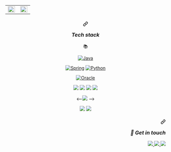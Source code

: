 
<table><tr><td valign="top" width="50%">
<img src="https://github-readme-stats.vercel.app/api?username=kskdeveloper&theme=flag-india&show_icons=true&count_private=true&hide_border=true" align="left" style="width: 98%" />
</td><td valign="top" width="50%">
<img src="https://github-readme-stats.vercel.app/api/top-langs/?username=kskdeveloper&hide_border=true&layout=compact&theme=flag-india" align="left" style="width: 98%" />
</td></tr></table>


<h3 align="center" dir="auto"><a id="user-content-tech-stack" class="anchor" aria-hidden="true" href="#tech-stack"><svg class="octicon octicon-link" viewBox="0 0 16 16" version="1.1" width="16" height="16" aria-hidden="true"><path fill-rule="evenodd" d="M7.775 3.275a.75.75 0 001.06 1.06l1.25-1.25a2 2 0 112.83 2.83l-2.5 2.5a2 2 0 01-2.83 0 .75.75 0 00-1.06 1.06 3.5 3.5 0 004.95 0l2.5-2.5a3.5 3.5 0 00-4.95-4.95l-1.25 1.25zm-4.69 9.64a2 2 0 010-2.83l2.5-2.5a2 2 0 012.83 0 .75.75 0 001.06-1.06 3.5 3.5 0 00-4.95 0l-2.5 2.5a3.5 3.5 0 004.95 4.95l1.25-1.25a.75.75 0 00-1.06-1.06l-1.25 1.25a2 2 0 01-2.83 0z"></path></svg></a>
<p dir="auto"><em>Tech stack</em></p>
</h3>
<p align="center" dir="auto">
  <g-emoji class="g-emoji" alias="books" fallback-src="https://github.githubassets.com/images/icons/emoji/unicode/1f4da.png">📚</g-emoji>
</p>
<div align="center" dir="auto">
  
  
  <p dir="auto"><a target="_blank" rel="noopener noreferrer nofollow" href="https://camo.githubusercontent.com/c84d1c2ec5d8414b73e036ed5c9843fb0741afa67c136585a2c6208ad5f9bd2a/68747470733a2f2f696d672e736869656c64732e696f2f62616467652f4a6176612d3030373339362e7376673f267374796c653d666f722d7468652d62646765266c6f676f3d4a617661266c6f676f436f6c6f723d7768697465"><img src="https://camo.githubusercontent.com/c84d1c2ec5d8414b73e036ed5c9843fb0741afa67c136585a2c6208ad5f9bd2a/68747470733a2f2f696d672e736869656c64732e696f2f62616467652f4a6176612d3030373339362e7376673f267374796c653d666f722d7468652d62646765266c6f676f3d4a617661266c6f676f436f6c6f723d7768697465" alt="Java" data-canonical-src="https://img.shields.io/badge/Java-007396.svg?&amp;style=for-the-bdge&amp;logo=Java&amp;logoColor=white" style="max-width: 100%;"></a>

<a target="_blank" rel="noopener noreferrer nofollow" href="https://camo.githubusercontent.com/52b173e66dce6007d3ba07e6913b6a6650ec00686544fdd80cbaeaf59248d644/68747470733a2f2f696d672e736869656c64732e696f2f62616467652f537072696e672d3644423333462e7376673f267374796c653d666f722d7468652d62646765266c6f676f3d4a617661266c6f676f436f6c6f723d7768697465"><img src="https://camo.githubusercontent.com/52b173e66dce6007d3ba07e6913b6a6650ec00686544fdd80cbaeaf59248d644/68747470733a2f2f696d672e736869656c64732e696f2f62616467652f537072696e672d3644423333462e7376673f267374796c653d666f722d7468652d62646765266c6f676f3d4a617661266c6f676f436f6c6f723d7768697465" alt="Spring" data-canonical-src="https://img.shields.io/badge/Spring-6DB33F.svg?&amp;style=for-the-bdge&amp;logo=Java&amp;logoColor=white" style="max-width: 100%;"></a>
<a target="_blank" rel="noopener noreferrer nofollow" href="https://camo.githubusercontent.com/d4edfb4ffa377b18c16a5aaf9a3dd72451ca3fb3cc11fd5f2b27baaa8faa4970/68747470733a2f2f696d672e736869656c64732e696f2f62616467652f507974686f6e2d3337373641422e7376673f267374796c653d666f722d7468652d62646765266c6f676f3d4a617661266c6f676f436f6c6f723d7768697465"><img src="https://camo.githubusercontent.com/d4edfb4ffa377b18c16a5aaf9a3dd72451ca3fb3cc11fd5f2b27baaa8faa4970/68747470733a2f2f696d672e736869656c64732e696f2f62616467652f507974686f6e2d3337373641422e7376673f267374796c653d666f722d7468652d62646765266c6f676f3d4a617661266c6f676f436f6c6f723d7768697465" alt="Python" data-canonical-src="https://img.shields.io/badge/Python-3776AB.svg?&amp;style=for-the-bdge&amp;logo=Java&amp;logoColor=white" style="max-width: 100%;"></a>

<a target="_blank" rel="noopener noreferrer nofollow" href="https://camo.githubusercontent.com/29c137c6344567eb0db85217631bc30df44ff4fedbfaebb4d6a78e7f339a8615/68747470733a2f2f696d672e736869656c64732e696f2f62616467652f4f7261636c652d4638303030303f7374796c653d666f722d7468652d62646765266c6f676f3d4a617661266c6f676f436f6c6f723d7768697465"><img src="https://camo.githubusercontent.com/29c137c6344567eb0db85217631bc30df44ff4fedbfaebb4d6a78e7f339a8615/68747470733a2f2f696d672e736869656c64732e696f2f62616467652f4f7261636c652d4638303030303f7374796c653d666f722d7468652d62646765266c6f676f3d4a617661266c6f676f436f6c6f723d7768697465" alt="Oracle" data-canonical-src="https://img.shields.io/badge/Oracle-F80000?style=for-the-bdge&amp;logo=Java&amp;logoColor=white" style="max-width: 100%;"></a></p>
  <a target="_blank" rel="noopener noreferrer nofollow" href="https://camo.githubusercontent.com/25187b6699482554442f6d13c1d936514d5924f0a31ba849bd1790e5478cb2fc/68747470733a2f2f696d672e736869656c64732e696f2f62616467652f2d48544d4c2d4533344632363f6c6f676f3d48544d4c35266c6f676f436f6c6f723d7768697465"><img src="https://camo.githubusercontent.com/25187b6699482554442f6d13c1d936514d5924f0a31ba849bd1790e5478cb2fc/68747470733a2f2f696d672e736869656c64732e696f2f62616467652f2d48544d4c2d4533344632363f6c6f676f3d48544d4c35266c6f676f436f6c6f723d7768697465" data-canonical-src="https://img.shields.io/badge/-HTML-E34F26?logo=HTML5&amp;logoColor=white" style="max-width: 100%;"></a>
  <a target="_blank" rel="noopener noreferrer nofollow" href="https://camo.githubusercontent.com/a0f88d69aa52bd431d8680aae879dd619eda1a182d9a444ef5a46e32b952ca49/68747470733a2f2f696d672e736869656c64732e696f2f62616467652f2d4353532d3135373242363f6c6f676f3d43535333266c6f676f436f6c6f723d7768697465"><img src="https://camo.githubusercontent.com/a0f88d69aa52bd431d8680aae879dd619eda1a182d9a444ef5a46e32b952ca49/68747470733a2f2f696d672e736869656c64732e696f2f62616467652f2d4353532d3135373242363f6c6f676f3d43535333266c6f676f436f6c6f723d7768697465" data-canonical-src="https://img.shields.io/badge/-CSS-1572B6?logo=CSS3&amp;logoColor=white" style="max-width: 100%;"></a>
  <a target="_blank" rel="noopener noreferrer nofollow" href="https://camo.githubusercontent.com/f251036a7079d1517a9be51745c7f0e6d8cffa39a5b5b4df1e7b8c3baa5bfe62/68747470733a2f2f696d672e736869656c64732e696f2f62616467652f2d4a6176615363726970742d4637444631453f6c6f676f3d4a617661536372697074266c6f676f436f6c6f723d626c61636b"><img src="https://camo.githubusercontent.com/f251036a7079d1517a9be51745c7f0e6d8cffa39a5b5b4df1e7b8c3baa5bfe62/68747470733a2f2f696d672e736869656c64732e696f2f62616467652f2d4a6176615363726970742d4637444631453f6c6f676f3d4a617661536372697074266c6f676f436f6c6f723d626c61636b" data-canonical-src="https://img.shields.io/badge/-JavaScript-F7DF1E?logo=JavaScript&amp;logoColor=black" style="max-width: 100%;"></a>
  <a target="_blank" rel="noopener noreferrer nofollow" href="https://camo.githubusercontent.com/a55a913d64d366c6be4b5376841640aedd15f7f7f811a8bf739b9a70b61e1ae9/68747470733a2f2f696d672e736869656c64732e696f2f62616467652f2d6a51756572792d3037363941443f6c6f676f3d6a5175657279266c6f676f436f6c6f723d7768697465"><img src="https://camo.githubusercontent.com/a55a913d64d366c6be4b5376841640aedd15f7f7f811a8bf739b9a70b61e1ae9/68747470733a2f2f696d672e736869656c64732e696f2f62616467652f2d6a51756572792d3037363941443f6c6f676f3d6a5175657279266c6f676f436f6c6f723d7768697465" data-canonical-src="https://img.shields.io/badge/-jQuery-0769AD?logo=jQuery&amp;logoColor=white" style="max-width: 100%;"></a>


 
  <--<a target="_blank" rel="noopener noreferrer nofollow" href="https://camo.githubusercontent.com/27743002acfcc0468bc1fed58c97dcc20dae78c730360e2b35dbc36432719ca6/68747470733a2f2f696d672e736869656c64732e696f2f62616467652f2d4157532d3233324633453f6c6f676f3d416d617a6f6e20415753266c6f676f436f6c6f723d7768697465"><img src="https://camo.githubusercontent.com/27743002acfcc0468bc1fed58c97dcc20dae78c730360e2b35dbc36432719ca6/68747470733a2f2f696d672e736869656c64732e696f2f62616467652f2d4157532d3233324633453f6c6f676f3d416d617a6f6e20415753266c6f676f436f6c6f723d7768697465" data-canonical-src="https://img.shields.io/badge/-AWS-232F3E?logo=Amazon AWS&amp;logoColor=white" style="max-width: 100%;"></a> -->


  <a target="_blank" rel="noopener noreferrer nofollow" href="https://camo.githubusercontent.com/7ab564b628ede46b5b1cdc871a8cdd6ec5c32c74e934b0858eaaae61fff23ce8/68747470733a2f2f696d672e736869656c64732e696f2f62616467652f2d4769742d4630353033323f6c6f676f3d476974266c6f676f436f6c6f723d7768697465"><img src="https://camo.githubusercontent.com/7ab564b628ede46b5b1cdc871a8cdd6ec5c32c74e934b0858eaaae61fff23ce8/68747470733a2f2f696d672e736869656c64732e696f2f62616467652f2d4769742d4630353033323f6c6f676f3d476974266c6f676f436f6c6f723d7768697465" data-canonical-src="https://img.shields.io/badge/-Git-F05032?logo=Git&amp;logoColor=white" style="max-width: 100%;"></a>
  <a target="_blank" rel="noopener noreferrer nofollow" href="https://camo.githubusercontent.com/f408acd820de90feff83cc1ea65f6742cd09e3a1171a389087377844338a44c9/68747470733a2f2f696d672e736869656c64732e696f2f62616467652f2d4769744875622d3030303030303f6c6f676f3d476974487562266c6f676f436f6c6f723d7768697465"><img src="https://camo.githubusercontent.com/f408acd820de90feff83cc1ea65f6742cd09e3a1171a389087377844338a44c9/68747470733a2f2f696d672e736869656c64732e696f2f62616467652f2d4769744875622d3030303030303f6c6f676f3d476974487562266c6f676f436f6c6f723d7768697465" data-canonical-src="https://img.shields.io/badge/-GitHub-000000?logo=GitHub&amp;logoColor=white" style="max-width: 100%;"></a>



<h3 align="right" dir="auto"><a id="user-content--get-in-touch" class="anchor" aria-hidden="true" href="#-get-in-touch"><svg class="octicon octicon-link" viewBox="0 0 16 16" version="1.1" width="16" height="16" aria-hidden="true"><path fill-rule="evenodd" d="M7.775 3.275a.75.75 0 001.06 1.06l1.25-1.25a2 2 0 112.83 2.83l-2.5 2.5a2 2 0 01-2.83 0 .75.75 0 00-1.06 1.06 3.5 3.5 0 004.95 0l2.5-2.5a3.5 3.5 0 00-4.95-4.95l-1.25 1.25zm-4.69 9.64a2 2 0 010-2.83l2.5-2.5a2 2 0 012.83 0 .75.75 0 001.06-1.06 3.5 3.5 0 00-4.95 0l-2.5 2.5a3.5 3.5 0 004.95 4.95l1.25-1.25a.75.75 0 00-1.06-1.06l-1.25 1.25a2 2 0 01-2.83 0z"></path></svg></a>
<p dir="auto"><em><g-emoji class="g-emoji" alias="handshake" fallback-src="https://github.githubassets.com/images/icons/emoji/unicode/1f91d.png">🤝</g-emoji> Get in touch</em></p>
</h3>

<p align="right" dir="auto">
  <a href="mailto: sukyung5555@gmail.com" alt="gmail">
    <img src="https://camo.githubusercontent.com/c6f99830ac89d3ad9d1c09bbd6b78ef6cda3b73d9b9d4c6af3f06670a954b750/68747470733a2f2f696d672e736869656c64732e696f2f62616467652f2d476d61696c2d4431343833363f6c6f676f3d476d61696c266c6f676f436f6c6f723d7768697465" data-canonical-src="https://img.shields.io/badge/-Gmail-D14836?logo=Gmail&amp;logoColor=white" style="max-width: 100%;">
  </a>
  <a href="https://godseanggo.tistory.com/" alt="kskdeveloper.log" rel="nofollow">
    <img src="https://camo.githubusercontent.com/c8048764b3e1a538000229dc23d478e2eb5db5106d35d9dddb06196e48719a64/68747470733a2f2f696d672e736869656c64732e696f2f62616467652f2d56656c6f672d3230633939373f6c6f676f3d56696d656f266c6f676f436f6c6f723d7768697465" data-canonical-src="https://img.shields.io/badge/-TSTORY-lightgrey" style="max-width: 100%;">
  </a>
  <a href="https://cute-sundae-9e5.notion.site/2cc66dad89e34739b817a359f1d87a42?v=015e73ec80e04e5e9b9ae1281f686ef7" alt="resume" rel="nofollow">
    <img src="https://camo.githubusercontent.com/673d74ca18cee3d05c1bd5e358266f9420e8c85e7d6c6b21e58b852c0302e6eb/68747470733a2f2f696d672e736869656c64732e696f2f62616467652f2d506f7274666f6c696f2d3030303030303f6c6f676f3d4e6f74696f6e266c6f676f436f6c6f723d7768697465" data-canonical-src="https://img.shields.io/badge/-Portfolio-000000?logo=Notion&amp;logoColor=white" style="max-width: 100%;">
  </a>
</p>
